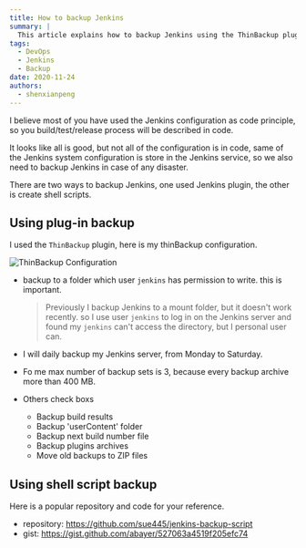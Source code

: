 ```yaml
---
title: How to backup Jenkins
summary: |
  This article explains how to backup Jenkins using the ThinBackup plugin and shell scripts, ensuring that your Jenkins configuration and build data are safely stored.
tags:
  - DevOps
  - Jenkins
  - Backup
date: 2020-11-24
authors:
  - shenxianpeng
---
```


I believe most of you have used the Jenkins configuration as code principle, so you build/test/release process will be described in code.

It looks like all is good, but not all of the configuration is in code, same of the Jenkins system configuration is store in the Jenkins service, so we also need to backup Jenkins in case of any disaster.

There are two ways to backup Jenkins, one used Jenkins plugin, the other is create shell scripts.

## Using plug-in backup

I used the `ThinBackup` plugin, here is my thinBackup configuration.

![ThinBackup Configuration](thinBackup-Configuration.png)



* backup to a folder which user `jenkins` has permission to write. this is important.

  > Previously I backup Jenkins to a mount folder, but it doesn't work recently. so I use user `jenkins` to log in on the Jenkins server and found my `jenkins` can't access the directory, but I personal user can.

* I will daily backup my Jenkins server, from Monday to Saturday.
* Fo me max number of backup sets is 3, because every backup archive more than 400 MB.
* Others check boxs
  * Backup build results
  * Backup 'userContent' folder
  * Backup next build number file
  * Backup plugins archives
  * Move old backups to ZIP files

## Using shell script backup

Here is a popular repository and code for your reference.

* repository: https://github.com/sue445/jenkins-backup-script
* gist: https://gist.github.com/abayer/527063a4519f205efc74

